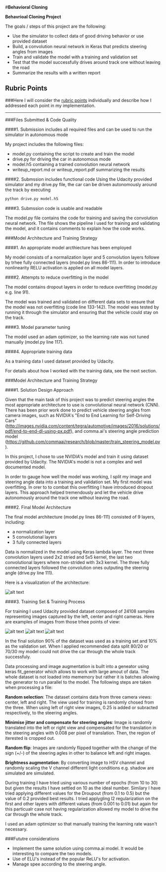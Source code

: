 #**Behavioral Cloning** 

**Behavrioal Cloning Project**

The goals / steps of this project are the following:
* Use the simulator to collect data of good driving behavior or use provided dataset
* Build, a convolution neural network in Keras that predicts steering angles from images
* Train and validate the model with a training and validation set
* Test that the model successfully drives around track one without leaving the road
* Summarize the results with a written report


[//]: # (Image References)

[image1]: ./imgs/left.jpg "Left camera"
[image2]: ./imgs/center.jpg "Center camera"
[image3]: ./imgs/right.jpg "Right camera"
[image4]: ./imgs/model.png "Architecture"

## Rubric Points
###Here I will consider the [rubric points](https://review.udacity.com/#!/rubrics/432/view) individually and describe how I addressed each point in my implementation.  

---
###Files Submitted & Code Quality

####1. Submission includes all required files and can be used to run the simulator in autonomous mode

My project includes the following files:
* model.py containing the script to create and train the model
* drive.py for driving the car in autonomous mode
* model.h5 containing a trained convolution neural network 
* writeup_report.md or writeup_report.pdf summarizing the results

####2. Submssion includes functional code
Using the Udacity provided simulator and my drive.py file, the car can be driven autonomously around the track by executing 
```sh
python drive.py model.h5
```

####3. Submssion code is usable and readable

The model.py file contains the code for training and saving the convolution neural network. The file shows the pipeline I used for training and validating the model, and it contains comments to explain how the code works.

###Model Architecture and Training Strategy

####1. An appropriate model arcthiecture has been employed

My model consists of a normalization layer and 5 convolution layers followe by trhee fully connected layers (model.py lines 86-111). 
In order to introduce nonlinearity RELU activation is applied on all model layers.

####2. Attempts to reduce overfitting in the model

The model contains dropout layers in order to reduce overfitting (model.py e.g. line 91). 

The model was trained and validated on different data sets to ensure that the model was not overfitting (code line 133-142). The model was tested by running it through the simulator and ensuring that the vehicle could stay on the track.

####3. Model parameter tuning

The model used an adam optimizer, so the learning rate was not tuned manually (model.py line 117).

####4. Appropriate training data

As a training data I used dataset provided by Udacity. 

For details about how I worked with the training data, see the next section. 

###Model Architecture and Training Strategy


####1. Solution Design Approach

Given that the main task of this project was to predict steering angles the most appropriate architecture to use is convolutional neural network (CNN). 
There has been prior work done to predict vehicle steering angles from camera images, such as NVIDIA's "End to End Learning for Self-Driving Cars" (http://images.nvidia.com/content/tegra/automotive/images/2016/solutions/pdf/end-to-end-dl-using-px.pdf), and comma.ai's steering angle prediction model (https://github.com/commaai/research/blob/master/train_steering_model.py). 

In this project, I chose to use NVIDIA's model and train it using dataset provided by Udacity. The NVIDIA's model is not a complex and well documented model.

In order to gauge how well the model was working, I split my image and steering angle data into a training and validation set. 
My first model was overfitting. In orer to to combat this overfitting I have introduced dropout layers. This approach helped tremendously and let the vehicle drive autonomously around the track one without leaving the road.

####2. Final Model Architecture

The final model architecture (model.py lines 86-111) consisted of 9 layers, including:
* a normalization layer
* 5 convolutional layers
* 3 fully connected layers

Data is normalized in the model using Keras lambda layer.
The next three convolution layers used 2x2 stried and 5x5 kernel, the last two convolutional layers where non-strided with 3x3 kernel. The three fully connected layers followed the convolution ones outputing the steering angle (drive.py line 111). 


Here is a visualization of the architecture:

![alt text][image4]

####3. Training Set & Training Process

For training I used Udacity provided dataset composed of 24108 samples representing images captured by the left, center and right cameras. Here are examples of images from those trhee points of view:

![alt text][image1]
![alt text][image2]
![alt text][image3]

In the final solution 90% of the dataset was used as a training set and 10% as the validation set. When I applied recommended data split 80/20 or 70/30 my model could not drive the car through the whole track successfuly.

Data processing and image augmentation is built into a geneator using keras fit_generator which allows to work with large amout of data. The whole dataset is not loaded into mememory but rather it is batches allowing the generator to run parallel to the model.
The following steps are taken when processing a file:

__Random selection__: The dataset contains data from three camera views: center, left and right. The view used for training is randomly chosed from the three. When using left of right view images, 0.25 is added or subracted respectively, to the steering angles.

__Minimise jitter and compensate for steering angles__: Image is randomly translated into the left or right view and compensated for the translation in the steering angles with 0.008 per pixel of translation. Then, the region of iterested is cropped out.

__Random flip__: Images are randomly flipped together with the change of the sign (+/-) of the steering agles in other to balance left and right images.

__Brightness augmentation__: By converting image to HSV channel and randomly scaling the V channel different light conditions e.g. shadow are simulated are simulated.

During training I have tried using various number of epochs (from 10 to 30) but given the results I have settled on 10 as the ideal number. Similary I have tried applying different values for the Droupout (from 0.1 to 0.5) but the value of 0.2 provided best results.
I tried applygling l2 regularization on the first and other layers with different values (from 0.001 to 0.01) but again for this particualr case not having regularization allowed my model to drive the car through the whole track.

I used an adam optimizer so that manually training the learning rate wasn't necessary.

###Fututre considerations
* Implement the same solution using comma.ai model. It would be interesting to compare the two models.
* Use of ELU's instead of the popular ReLU's for activation.
* Manage spee according to the steering angle. 
